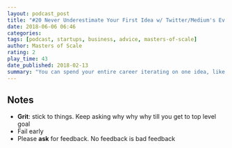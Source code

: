 ```yaml
---
layout: podcast_post
title: "#20 Never Underestimate Your First Idea w/ Twitter/Medium's Ev Williams"
date: 2018-06-06 06:46
categories:
tags: [podcast, startups, business, advice, masters-of-scale]
author: Masters of Scale
rating: 2
play_time: 43
date_published: 2018-02-13
summary: "You can spend your entire career iterating on one idea, like Ev Williams has going from Blogger to Twitter to Medium."
---
```


## Notes

* **Grit**: stick to things. Keep asking why why why till you get to top
  level goal
* Fail early
* Please **ask** for feedback. No feedback is bad feedback
